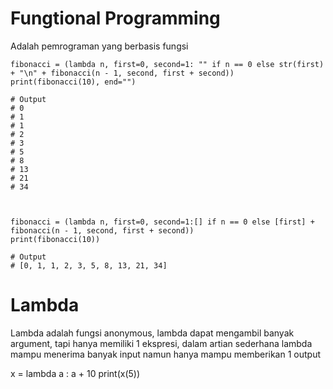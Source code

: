# Fungtional Programming
Adalah pemrograman yang berbasis fungsi

    
    fibonacci = (lambda n, first=0, second=1: "" if n == 0 else str(first) + "\n" + fibonacci(n - 1, second, first + second))
    print(fibonacci(10), end="")

    # Output
    # 0
    # 1
    # 1
    # 2
    # 3
    # 5
    # 8
    # 13
    # 21
    # 34
    

    
    fibonacci = (lambda n, first=0, second=1:[] if n == 0 else [first] + fibonacci(n - 1, second, first + second))
    print(fibonacci(10))

    # Output
    # [0, 1, 1, 2, 3, 5, 8, 13, 21, 34]
    

# Lambda
Lambda adalah fungsi anonymous, lambda dapat mengambil banyak argument, tapi hanya memiliki 1 ekspresi, dalam artian sederhana lambda mampu menerima banyak input namun hanya mampu memberikan 1 output

x = lambda a : a + 10
print(x(5)) 
